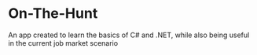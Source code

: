 # On-The-Hunt
An app created to learn the basics of C# and .NET, while also being useful in the current job market scenario
